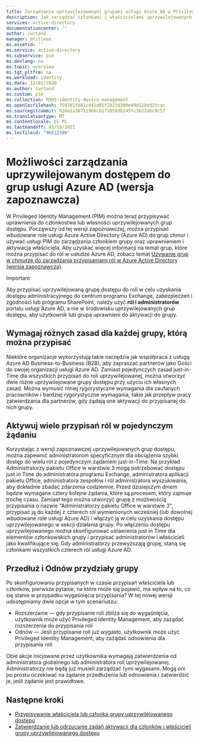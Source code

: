 ```yaml
---
title: Zarządzanie uprzywilejowanymi grupami usługi Azure AD w Privileged Identity Management (PIM) | Microsoft Docs
description: Jak zarządzać członkami i właścicielami uprzywilejowanych grup dostępu w Privileged Identity Management (PIM)
services: active-directory
documentationcenter: ''
author: curtand
manager: mtillman
ms.assetid: ''
ms.service: active-directory
ms.subservice: pim
ms.devlang: na
ms.topic: overview
ms.tgt_pltfrm: na
ms.workload: identity
ms.date: 12/01/2020
ms.author: curtand
ms.custom: pim
ms.collection: M365-identity-device-management
ms.openlocfilehash: 759781fd61cd42d05f2823d390e99d128dd2fcac
ms.sourcegitcommit: 910a1a38711966cb171050db245fc3b22abc8c5f
ms.translationtype: MT
ms.contentlocale: pl-PL
ms.lasthandoff: 03/19/2021
ms.locfileid: "96512396"
---
```

# <a name="management-capabilities-for-privileged-access-azure-ad-groups-preview"></a>Możliwości zarządzania uprzywilejowanym dostępem do grup usługi Azure AD (wersja zapoznawcza)

W Privileged Identity Management (PIM) można teraz przypisywać uprawnienia do członkostwa lub własności uprzywilejowanych grup dostępu. Począwszy od tej wersji zapoznawczej, można przypisać wbudowane role usługi Azure Active Directory (Azure AD) do grup chmur i używać usługi PIM do zarządzania członkiem grupy oraz uprawnieniem i aktywacją właściciela. Aby uzyskać więcej informacji na temat grup, które można przypisać do ról w usłudze Azure AD, zobacz temat [Używanie grup w chmurze do zarządzania przypisaniami ról w Azure Active Directory (wersja zapoznawcza)](../roles/groups-concept.md).

>[!Important]
> Aby przypisać uprzywilejowaną grupę dostępu do roli w celu uzyskania dostępu administracyjnego do centrum programu Exchange, zabezpieczeń i zgodności lub programu SharePoint, należy użyć **ról i administratorów** portalu usługi Azure AD, a nie w środowisku uprzywilejowanych grup dostępu, aby użytkownik lub grupa uprawnieni do aktywacji do grupy.

## <a name="require-different-policies-for-each-role-assignable-group"></a>Wymagaj różnych zasad dla każdej grupy, którą można przypisać

Niektóre organizacje wykorzystują takie narzędzia jak współpraca z usługą Azure AD Business-to-Business (B2B), aby zapraszać partnerów jako Gości do swojej organizacji usługi Azure AD. Zamiast pojedynczych zasad just-in-Time dla wszystkich przypisań do roli uprzywilejowanej, można utworzyć dwie różne uprzywilejowane grupy dostępu przy użyciu ich własnych zasad. Można wymusić mniej rygorystyczne wymagania dla zaufanych pracowników i bardziej rygorystyczne wymagania, takie jak przepływ pracy zatwierdzania dla partnerów, gdy żądają one aktywacji do przypisanej do nich grupy.

## <a name="activate-multiple-role-assignments-in-a-single-request"></a>Aktywuj wiele przypisań ról w pojedynczym żądaniu

Korzystając z wersji zapoznawczej uprzywilejowanych grup dostępu, można zapewnić administratorom specyficznym dla obciążenia szybki dostęp do wielu ról z pojedynczym żądaniem just-in-Time. Na przykład Administratorzy pakietu Office w warstwie 3 mogą potrzebować dostępu just in Time do administratora programu Exchange, administratora aplikacji pakietu Office, administratora zespołów i ról administratora wyszukiwania, aby dokładnie zbadać zdarzenia codziennie. Przed dzisiejszym dniem będzie wymagane cztery kolejne żądania, które są procesem, który zajmuje trochę czasu. Zamiast tego można utworzyć grupę z możliwością przypisania o nazwie "Administratorzy pakietu Office w warstwie 3", przypisać ją do każdej z czterech ról wymienionych wcześniej (lub dowolnej wbudowane role usługi Azure AD) i włączyć ją w celu uzyskania dostępu uprzywilejowanego w sekcji działania grupy. Po włączeniu dostępu uprzywilejowanego można skonfigurować ustawienia just in Time dla elementów członkowskich grupy i przypisać administratorów i właścicieli jako kwalifikujące się. Gdy administratorzy przewyższają grupę, staną się członkami wszystkich czterech ról usługi Azure AD.

## <a name="extend-and-renew-group-assignments"></a>Przedłuż i Odnów przydziały grupy

Po skonfigurowaniu przypisanych w czasie przypisań właściciela lub członków, pierwsze pytanie, na które może się pojawić, ma wpływ na to, co się stanie w przypadku wygaśnięcia przypisania? W tej nowej wersji udostępniamy dwie opcje w tym scenariuszu:

- Rozszerzanie — gdy przypisanie roli zbliża się do wygaśnięcia, użytkownik może użyć Privileged Identity Management, aby zażądać rozszerzenia do przypisania roli
- Odnów — Jeśli przypisanie roli już wygasło, użytkownik może użyć Privileged Identity Management, aby zażądać odnowienia dla przypisania roli

Obie akcje inicjowane przez użytkownika wymagają zatwierdzenia od administratora globalnego lub administratora roli uprzywilejowanej. Administratorzy nie będą już musieli zarządzać tymi wygasami. Mogą oni po prostu oczekiwać na żądanie przedłużenia lub odnowienia i zatwierdzić je, jeśli żądanie jest prawidłowe.

## <a name="next-steps"></a>Następne kroki

- [Przypisywanie właściciela lub członka grupy uprzywilejowanego dostępu](groups-assign-member-owner.md)
- [Zatwierdzanie lub odrzucanie żądań aktywacji dla członków i właścicieli grupy uprzywilejowanego dostępu](groups-approval-workflow.md)

